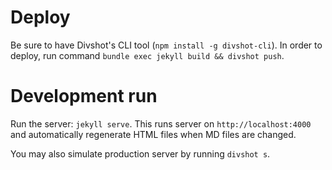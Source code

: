 # Deploy
Be sure to have Divshot's CLI tool (`npm install -g divshot-cli`).
In order to deploy, run command `bundle exec jekyll build && divshot push`.

# Development run
Run the server: `jekyll serve`.
This runs server on `http://localhost:4000` and automatically regenerate HTML files when MD files are changed.

You may also simulate production server by running `divshot s`.